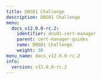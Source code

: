 ```yaml
---
title: DNS01 Challenge
description: DNS01 Challenge
menu:
  docs_v12.0.0-rc.2:
    identifier: dns01-cert-manager
    parent: cert-manager-guides
    name: DNS01 Challenge
    weight: 30
menu_name: docs_v12.0.0-rc.2
info:
  version: v12.0.0-rc.2
---
```


